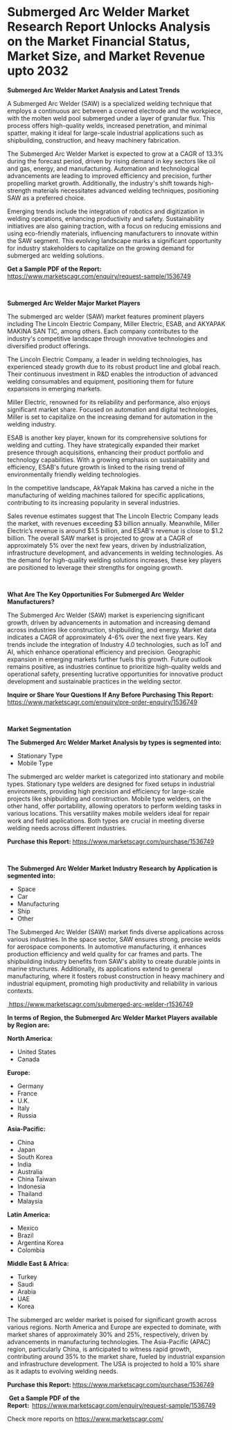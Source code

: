 <p><h1>Submerged Arc Welder Market Research Report Unlocks Analysis on the Market Financial Status, Market Size, and Market Revenue upto 2032</h1></p><p><strong>Submerged Arc Welder Market Analysis and Latest Trends</strong></p>
<p><p>A Submerged Arc Welder (SAW) is a specialized welding technique that employs a continuous arc between a covered electrode and the workpiece, with the molten weld pool submerged under a layer of granular flux. This process offers high-quality welds, increased penetration, and minimal spatter, making it ideal for large-scale industrial applications such as shipbuilding, construction, and heavy machinery fabrication.</p><p>The Submerged Arc Welder Market is expected to grow at a CAGR of 13.3% during the forecast period, driven by rising demand in key sectors like oil and gas, energy, and manufacturing. Automation and technological advancements are leading to improved efficiency and precision, further propelling market growth. Additionally, the industry's shift towards high-strength materials necessitates advanced welding techniques, positioning SAW as a preferred choice. </p><p>Emerging trends include the integration of robotics and digitization in welding operations, enhancing productivity and safety. Sustainability initiatives are also gaining traction, with a focus on reducing emissions and using eco-friendly materials, influencing manufacturers to innovate within the SAW segment. This evolving landscape marks a significant opportunity for industry stakeholders to capitalize on the growing demand for submerged arc welding solutions.</p></p>
<p><strong>Get a Sample PDF of the Report:&nbsp;</strong> <a href="https://www.marketscagr.com/enquiry/request-sample/1536749?utm_campaign=2487&utm_medium=2&utm_source=Github&utm_content=ia&utm_term=22022025&utm_id=submerged-arc-welder">https://www.marketscagr.com/enquiry/request-sample/1536749</a></p>
<p>&nbsp;</p>
<p><strong>Submerged Arc Welder Major Market Players</strong></p>
<p><p>The submerged arc welder (SAW) market features prominent players including The Lincoln Electric Company, Miller Electric, ESAB, and AKYAPAK MAKINA SAN TIC, among others. Each company contributes to the industry's competitive landscape through innovative technologies and diversified product offerings.</p><p>The Lincoln Electric Company, a leader in welding technologies, has experienced steady growth due to its robust product line and global reach. Their continuous investment in R&D enables the introduction of advanced welding consumables and equipment, positioning them for future expansions in emerging markets.</p><p>Miller Electric, renowned for its reliability and performance, also enjoys significant market share. Focused on automation and digital technologies, Miller is set to capitalize on the increasing demand for automation in the welding industry. </p><p>ESAB is another key player, known for its comprehensive solutions for welding and cutting. They have strategically expanded their market presence through acquisitions, enhancing their product portfolio and technology capabilities. With a growing emphasis on sustainability and efficiency, ESAB's future growth is linked to the rising trend of environmentally friendly welding technologies.</p><p>In the competitive landscape, AkYapak Makina has carved a niche in the manufacturing of welding machines tailored for specific applications, contributing to its increasing popularity in several industries.</p><p>Sales revenue estimates suggest that The Lincoln Electric Company leads the market, with revenues exceeding $3 billion annually. Meanwhile, Miller Electric’s revenue is around $1.5 billion, and ESAB's revenue is close to $1.2 billion. The overall SAW market is projected to grow at a CAGR of approximately 5% over the next few years, driven by industrialization, infrastructure development, and advancements in welding technologies. As the demand for high-quality welding solutions increases, these key players are positioned to leverage their strengths for ongoing growth.</p></p>
<p>&nbsp;</p>
<p><strong>What Are The Key Opportunities For Submerged Arc Welder Manufacturers?</strong></p>
<p><p>The Submerged Arc Welder (SAW) market is experiencing significant growth, driven by advancements in automation and increasing demand across industries like construction, shipbuilding, and energy. Market data indicates a CAGR of approximately 4-6% over the next five years. Key trends include the integration of Industry 4.0 technologies, such as IoT and AI, which enhance operational efficiency and precision. Geographic expansion in emerging markets further fuels this growth. Future outlook remains positive, as industries continue to prioritize high-quality welds and operational safety, presenting lucrative opportunities for innovative product development and sustainable practices in the welding sector.</p></p>
<p><strong>Inquire or Share Your Questions If Any Before Purchasing This Report:</strong> <a href="https://www.marketscagr.com/enquiry/pre-order-enquiry/1536749?utm_campaign=2487&utm_medium=2&utm_source=Github&utm_content=ia&utm_term=22022025&utm_id=submerged-arc-welder">https://www.marketscagr.com/enquiry/pre-order-enquiry/1536749</a></p>
<p>&nbsp;</p>
<p><strong>Market Segmentation</strong></p>
<p><strong>The Submerged Arc Welder Market Analysis by types is segmented into:</strong></p>
<p><ul><li>Stationary Type</li><li>Mobile Type</li></ul></p>
<p><p>The submerged arc welder market is categorized into stationary and mobile types. Stationary type welders are designed for fixed setups in industrial environments, providing high precision and efficiency for large-scale projects like shipbuilding and construction. Mobile type welders, on the other hand, offer portability, allowing operators to perform welding tasks in various locations. This versatility makes mobile welders ideal for repair work and field applications. Both types are crucial in meeting diverse welding needs across different industries.</p></p>
<p><strong>Purchase this Report:&nbsp;</strong><a href="https://www.marketscagr.com/purchase/1536749?utm_campaign=2487&utm_medium=2&utm_source=Github&utm_content=ia&utm_term=22022025&utm_id=submerged-arc-welder">https://www.marketscagr.com/purchase/1536749</a></p>
<p>&nbsp;</p>
<p><strong>The Submerged Arc Welder Market Industry Research by Application is segmented into:</strong></p>
<p><ul><li>Space</li><li>Car</li><li>Manufacturing</li><li>Ship</li><li>Other</li></ul></p>
<p><p>The Submerged Arc Welder (SAW) market finds diverse applications across various industries. In the space sector, SAW ensures strong, precise welds for aerospace components. In automotive manufacturing, it enhances production efficiency and weld quality for car frames and parts. The shipbuilding industry benefits from SAW's ability to create durable joints in marine structures. Additionally, its applications extend to general manufacturing, where it fosters robust construction in heavy machinery and industrial equipment, promoting high productivity and reliability in various contexts.</p></p>
<p><a href="https://www.marketscagr.com/submerged-arc-welder-r1536749?utm_campaign=2487&utm_medium=2&utm_source=Github&utm_content=ia&utm_term=22022025&utm_id=submerged-arc-welder">&nbsp;https://www.marketscagr.com/submerged-arc-welder-r1536749</a></p>
<p><strong>In terms of Region, the Submerged Arc Welder Market Players available by Region are:</strong></p>
<p>
    <p> <strong> North America: </strong>
        <ul>
            <li>United States</li>
            <li>Canada</li>
        </ul>
        </p> 
    <p> <strong> Europe: </strong>
        <ul>
            <li>Germany</li>
            <li>France</li>
            <li>U.K.</li>
            <li>Italy</li>
            <li>Russia</li>
        </ul>
        </p> 
    <p> <strong> Asia-Pacific: </strong>
        <ul>
            <li>China</li>
            <li>Japan</li>
            <li>South Korea</li>
            <li>India</li>
            <li>Australia</li>
            <li>China Taiwan</li>
            <li>Indonesia</li>
            <li>Thailand</li>
            <li>Malaysia</li>
        </ul>
        </p> 
    <p> <strong> Latin America: </strong>
        <ul>
            <li>Mexico</li>
            <li>Brazil</li>
            <li>Argentina Korea</li>
            <li>Colombia</li>
        </ul>
        </p> 
    <p> <strong> Middle East & Africa: </strong>
        <ul>
            <li>Turkey</li>
            <li>Saudi</li>
            <li>Arabia</li>
            <li>UAE</li>
            <li>Korea</li>
        </ul>
    </p>
    </p>
<p><p>The submerged arc welder market is poised for significant growth across various regions. North America and Europe are expected to dominate, with market shares of approximately 30% and 25%, respectively, driven by advancements in manufacturing technologies. The Asia-Pacific (APAC) region, particularly China, is anticipated to witness rapid growth, contributing around 35% to the market share, fueled by industrial expansion and infrastructure development. The USA is projected to hold a 10% share as it adapts to evolving welding needs.</p></p>
<p><strong>Purchase this Report: </strong><a href="https://www.marketscagr.com/purchase/1536749?utm_campaign=2487&utm_medium=2&utm_source=Github&utm_content=ia&utm_term=22022025&utm_id=submerged-arc-welder">https://www.marketscagr.com/purchase/1536749</a></p>
<p>&nbsp;<strong>Get a Sample PDF of the Report:&nbsp;&nbsp;</strong><a href="https://www.marketscagr.com/enquiry/request-sample/1536749?utm_campaign=2487&utm_medium=2&utm_source=Github&utm_content=ia&utm_term=22022025&utm_id=submerged-arc-welder">https://www.marketscagr.com/enquiry/request-sample/1536749</a></p>
<p><strong></strong></p>
<p>Check more reports on <a href="https://www.marketscagr.com/?utm_campaign=2487&utm_medium=2&utm_source=Github&utm_content=ia&utm_term=22022025&utm_id=submerged-arc-welder">https://www.marketscagr.com/</a></p>